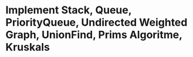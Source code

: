 # Implement Stack, Queue, PriorityQueue, Undirected Weighted Graph, UnionFind, Prims Algoritme, Kruskals 